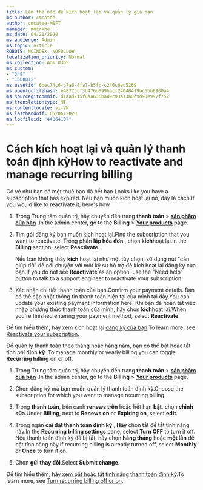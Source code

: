 ```yaml
---
title: Làm thế nào để kích hoạt lại và quản lý gia hạn
ms.author: cmcatee
author: cmcatee-MSFT
manager: mnirkhe
ms.date: 04/21/2020
ms.audience: Admin
ms.topic: article
ROBOTS: NOINDEX, NOFOLLOW
localization_priority: Normal
ms.collection: Adm_O365
ms.custom:
- "349"
- "1500012"
ms.assetid: 6bec74c6-c7a6-4fa7-b5fc-c246c6ec5269
ms.openlocfilehash: e4877ccf3b476d099bacf24040419bc6bb6900a4
ms.sourcegitcommit: d1aad215f8aa636ba89c93a13a0c9d90e997f752
ms.translationtype: MT
ms.contentlocale: vi-VN
ms.lasthandoff: 05/06/2020
ms.locfileid: "44064107"
---
```

# <a name="how-to-reactivate-and-manage-recurring-billing"></a><span data-ttu-id="6d855-102">Cách kích hoạt lại và quản lý thanh toán định kỳ</span><span class="sxs-lookup"><span data-stu-id="6d855-102">How to reactivate and manage recurring billing</span></span>

<span data-ttu-id="6d855-103">Có vẻ như bạn có một thuê bao đã hết hạn.</span><span class="sxs-lookup"><span data-stu-id="6d855-103">Looks like you have a subscription that has expired.</span></span> <span data-ttu-id="6d855-104">Nếu bạn muốn kích hoạt lại nó, đây là cách.</span><span class="sxs-lookup"><span data-stu-id="6d855-104">If you would like to reactivate it, here's how.</span></span>
  
1. <span data-ttu-id="6d855-105">Trong Trung tâm quản trị, hãy chuyển đến trang **thanh toán** \> **[sản phẩm của bạn](https://go.microsoft.com/fwlink/p/?linkid=842054)** .</span><span class="sxs-lookup"><span data-stu-id="6d855-105">In the admin center, go to the **Billing** \> **[Your products](https://go.microsoft.com/fwlink/p/?linkid=842054)** page.</span></span>

2. <span data-ttu-id="6d855-106">Tìm gói đăng ký bạn muốn kích hoạt lại.</span><span class="sxs-lookup"><span data-stu-id="6d855-106">Find the subscription that you want to reactivate.</span></span> <span data-ttu-id="6d855-107">Trong phần **lập hóa đơn** , chọn **kích**hoạt lại.</span><span class="sxs-lookup"><span data-stu-id="6d855-107">In the **Billing** section, select  **Reactivate**.</span></span>

    <span data-ttu-id="6d855-108">Nếu bạn không thấy **kích** hoạt lại như một tùy chọn, sử dụng nút "cần giúp đỡ" để nói chuyện với một kỹ sư hỗ trợ để kích hoạt lại đăng ký của bạn.</span><span class="sxs-lookup"><span data-stu-id="6d855-108">If you do not see **Reactivate** as an option, use the "Need help" button to talk to a support engineer to reactivate your subscription.</span></span>

3. <span data-ttu-id="6d855-109">Xác nhận chi tiết thanh toán của bạn.</span><span class="sxs-lookup"><span data-stu-id="6d855-109">Confirm your payment details.</span></span> <span data-ttu-id="6d855-110">Bạn có thể cập nhật thông tin thanh toán hiện tại của mình tại đây.</span><span class="sxs-lookup"><span data-stu-id="6d855-110">You can update your existing payment information here.</span></span> <span data-ttu-id="6d855-111">Khi bạn đã hoàn tất việc nhập phương thức thanh toán của mình, hãy chọn **kích**hoạt lại.</span><span class="sxs-lookup"><span data-stu-id="6d855-111">When you're finished entering your payment method, select **Reactivate**.</span></span>

<span data-ttu-id="6d855-112">Để tìm hiểu thêm, hãy xem kích hoạt lại [đăng ký của bạn](https://docs.microsoft.com//office365/admin/subscriptions-and-billing/reactivate-your-subscription).</span><span class="sxs-lookup"><span data-stu-id="6d855-112">To learn more, see [Reactivate your subscription](https://docs.microsoft.com//office365/admin/subscriptions-and-billing/reactivate-your-subscription).</span></span> 

<span data-ttu-id="6d855-113">Để quản lý thanh toán theo tháng hoặc hàng năm, bạn có thể bật hoặc tắt tính phí định **kỳ** .</span><span class="sxs-lookup"><span data-stu-id="6d855-113">To manage monthly or yearly billing you can toggle **Recurring billing** on or off.</span></span>
  
1. <span data-ttu-id="6d855-114">Trong Trung tâm quản trị, hãy chuyển đến trang **thanh toán** \> **[sản phẩm của bạn](https://go.microsoft.com/fwlink/p/?linkid=842054)** .</span><span class="sxs-lookup"><span data-stu-id="6d855-114">In the admin center, go to the **Billing** \> **[Your products](https://go.microsoft.com/fwlink/p/?linkid=842054)** page.</span></span>

2. <span data-ttu-id="6d855-115">Chọn đăng ký mà bạn muốn quản lý thanh toán định kỳ.</span><span class="sxs-lookup"><span data-stu-id="6d855-115">Choose the subscription for which you want to manage recurring billing.</span></span>

3. <span data-ttu-id="6d855-116">Trong **thanh toán**, bên cạnh **renews trên** hoặc hết hạn **bật**, chọn **chỉnh sửa**.</span><span class="sxs-lookup"><span data-stu-id="6d855-116">Under **Billing**, next to **Renews on** or **Expiring on**, select **edit**.</span></span>

4. <span data-ttu-id="6d855-117">Trong ngăn **cài đặt thanh toán định kỳ** , **Hãy** chọn tắt để tắt tính năng này.</span><span class="sxs-lookup"><span data-stu-id="6d855-117">In the **Recurring billing settings** pane, select **Turn OFF** to turn it off.</span></span> <span data-ttu-id="6d855-118">Nếu thanh toán định kỳ đã bị tắt, hãy chọn **hàng tháng** hoặc **một lần** để bật tính năng này.</span><span class="sxs-lookup"><span data-stu-id="6d855-118">If recurring billing is already turned off, select **Monthly** or **Once** to turn it on.</span></span>

5. <span data-ttu-id="6d855-119">Chọn **gửi thay đổi**.</span><span class="sxs-lookup"><span data-stu-id="6d855-119">Select **Submit change**.</span></span>

<span data-ttu-id="6d855-120">Để tìm hiểu thêm, [hãy xem bật hoặc tắt tính năng thanh toán định kỳ](https://docs.microsoft.com/office365/admin/subscriptions-and-billing/renew-your-subscription#turn-recurring-billing-off-or-on).</span><span class="sxs-lookup"><span data-stu-id="6d855-120">To learn more, see [Turn recurring billing off or on](https://docs.microsoft.com/office365/admin/subscriptions-and-billing/renew-your-subscription#turn-recurring-billing-off-or-on).</span></span>